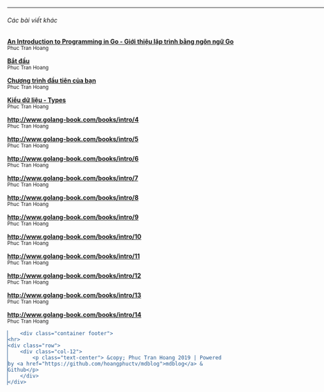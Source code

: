 <!DOCTYPE html>
<html>
	<head>
	<meta charset="utf-8">
	<meta name="viewport" content="width=device-width, initial-scale=1">
	<title>Chương trình đầu tiên của bạn | LẬP TRÌNH</title>
	<link rel="stylesheet" href="https://cdn.jsdelivr.net/gh/yegor256/tacit@gh-pages/tacit-css.min.css"/>
	<!-- Global site tag (gtag.js) - Google Analytics -->
	<script async src="https://www.googletagmanager.com/gtag/js?id="></script>
	<script>
	  window.dataLayer = window.dataLayer || [];
	  function gtag(){dataLayer.push(arguments);}
	  gtag('js', new Date());

	  gtag('config', '');
	</script>

</head>
	<body>
		<div class="container">
	<h2><a class="navbar-brand mr-auto mr-lg-0" href="/">LẬP TRÌNH</a></h2>

	<script>
	  function search_submit(){
		  var q = document.body.querySelector('#text-q');
		  console.log(q )
		  q.value = q.value + " site:" + location.hostname;
		  return true;
	  };
	</script>
	<form class="form-inline my-2 my-lg-0" id="frmsearch" action="https://google.com/search" onsubmit="search_submit(this)">
		<input class="form-control mr-sm-2" name="q" id="text-q" type="text" placeholder="Search on google" aria-label="Search">
	    <button class="btn btn-outline-success my-2 my-sm-0" type="submit">Search</button>
	  </form>

	<p class="separator"></p>
</div>
		<link rel="stylesheet" href="https://cdnjs.cloudflare.com/ajax/libs/github-markdown-css/3.0.1/github-markdown.min.css">
		<div class="container">
			<div class="markdown-body">
				<h1 class="page-title">Chương trình đầu tiên của bạn</h1>
				<p>Theo truyền thống chương trình đầu tiên của bạn viết ở bất cứ ngôn ngữ nào được gọi là chương trình &quot;Hello World&quot; - Một chương trình chỉ đơn giản là xuất ra dòng chữ <code>Hello World</code> ra terminal. Hãy bắt đầu viết chương trình này bằng Go.</p>
<p>Đầu tiên tạo thư mục để lưu các phần mềm. Ví dụ như tạo thư mục như sau: <code>~/src/golang-book/chapter2</code>. (Với <code>~</code> có nghĩa là thư mục của bạn) Từ terminal bạn có thể gõ các lệnh sau:</p>
<pre><code class="language-bash">mkdir src/golang-book
mkdir src/golang-book/chapter2</code></pre>
<p>Mở text editor và gõ theo nội dung sau:</p>
<pre><code class="language-go">package main 

import "fmt"

// this is a comment

func main() {
    fmt.Println("Hello World")
}</code></pre>
<p>Lưu ý chắc rằng bạn gõ đúng nội dung như Trên và lưu nó với tên <code>main.go</code> trong thư mục mà chúng ta vừa mới tạo. Mở lại terminal và gõ lệnh sau:</p>
<pre><code class="language-bash">cd src/golang-book/chapter2
go run main.go</code></pre>
<p>Bạn sẽ nhìn thấy dòng chữ <code>Hello World</code> hiển thị trên terminal. Lệnh <code>go run</code> sau đó là tên các file (mỗi file cách nhau bởi dấu cách <code>`), sẽ compile các file này thành một file thực thi và lưu nó ở một thư mục tạm, rồi chạy nó. Nếu bạn không thấy dòng chữ</code>Hello World` hiển thị thì bạn có thể bạn gõ sai gì đó trong chương trình (hãy kiểm tra lại và gõ cho đúng). Go compiler sẽ gợi ý cho bạn nơi mà bị lỗi. Giống như hầu hết các compiler, Go compiler khá gập khuôn và  không chừa một lỗi nào.</p>
<h2>Các đọc một chương trình Go</h2>
<p>Hãy xem lại chương trình trên một cách chi tiết. Các chương trình Go được đọc từ trên xuống, từ trái qua phải. (giống như đọc một quyển sách). Dòng đầu tiên thế này:</p>
<pre><code class="language-go">package main</code></pre>
<p>Dòng này được gọi là &quot;khai báo package&quot;. Tất cả chương trình Go đều phải được bắt đầu bởi dòng khai báo package này. Package là cách mà Go sử dụng để tổ chức cấu trúc và tái sử dụng code. Có 2 loại chương trình Go: thực thi (executables) và thư viện (libraries). Chương trình thực thi là loại chương trình chúng ta có thể chạy trực tiếp từ terminal. (Trên Windows nó định dạng là file <code>.exe</code>)Thư viện là một tập hợp code chúng ta đóng gói (package) lại với nhau, vì vậy chúng có thể sử dụng chúng trong một chương trình khác. Chúng ta đi chi tiết sau về thư viện, giờ thì chúng ta chỉ cần đảm bảo rằng chương trình của chúng ta có dòng khai báo package này.</p>
<p>Dòng kết tiếp là dòng trắng. Trong máy tính biểu diển dấu xuống dòng là một (hoặc vài) kí tự đặc biệt. Dấu dòng mới (newlines), dấu cách (space) dấu tab chúng ta gọi chung là khoảng trắng (whitespace) (bởi vì chúng ta không nhìn thấy nó). Go không quan tâm đến các khoảng trắng này. Chúng ta sử dụng chúng chỉ để dễ dàng đọc hơn. Tức là bạn bỏ dòng này thì chương trình vẫn chạy đúng như thường.</p>
<p>Giờ xem tiếp:</p>
<pre><code class="language-go">import "fmt"</code></pre>
<p>Từ khóa <code>import</code> là các mà chúng ta include code từ một package khác để sử dụng trong chương trình của chúng ta. Package <code>fmt</code> (viết tắt của chữ format) chứa các hàm giúp chúng ta định dạng cho input và output. Dựa vào những gì chúng ta vừa tìm hiểu về các gói, bạn nghĩ các tệp của gói fmt sẽ chứa gì ở đầu chúng?</p>
<p>Lưu ý rằng chữ <code>fmt</code> ở trên được bao bằng đấu ngoặc kép <code>"</code>. Dấu ngoặc kép được dùng để biểu diễn một string (chuỗi kí tự). Trong Go, string được biểu diễn bằng một dãy các kí tự (chữ, số, kí hiệu,...) có độ dài xác định. Chi tiết hơn về string sẽ được mô tả ở chương tiếp theo, bây giờ quan trọng là bạn nhớ được rằng dấu mở <code>"</code> thì phải được có dấu đóng <code>"</code> tương ứng theo sau đó, và bất cứ thứ gì nằm trong cặp ngoặc kép này được là nội dung của string. Quan trọng: nội dung string không bao gồm cặp dấu <code>"</code> này.</p>
<p>Dòng bắt đầu bằng <code>//</code> được xem là &quot;comment&quot;. Go compiler sẽ bỏ qua các comment này. Nó được viết cho bạn và vì bạn (hoặc cho những người đọc source này) [giúp bạn ghi chú lại những gì bạn muốn nhắn nhủ cho người đọc source]. Go hỗ trợ 2 loại comment: loại 1 là comment bắt đầu bằng 2 dấu <code>//</code> cho đến hết dòng, loại 2 là  comment bắt đầu bằng <code>/*</code> và kết thúc bằng <code>*/</code> có thể bao gồm nhiều dòng.</p>
<p>Bây giờ chúng ta xem cách khai báo một function:</p>
<pre><code class="language-go">func main() {
    fmt.Println("Hello World")
}</code></pre>
<p>Functions là một khối trong chương trình Go. Nó có input, output và một chuỗi các bước gọi các câu lệnh được thực hiện theo đúng thứ tự. Tất cả các function được bắt đầu bằng từ khóa <code>func</code> theo sau là tên của function (trường hợp này là <code>main</code>), sau nữa là một danh sách các tham số được bao quanh bở cặp dấu ngoặc đơn <code>(</code> <code>)</code>, sau nữa là một kiểu dữ liệu trả về (có thể có hoặc không) cuối cùng là thân chương trình được bao bằng cặp ngoặc nhọn <code>{</code> <code>}</code>. Function này không có tham số, không có kết quả trả về, và chỉ có một lệnh. Tên chương trình <code>main</code> là một tên đặc biệt, bởi vì nó là function mà sẽ được gọi khi chương trình thực hiện.</p>
<p>Chúng ta xét đến mảnh cuối cùng của chương trình là dòng:</p>
<pre><code class="language-go">    fmt.Println("Hello World")</code></pre>
<p>Dòng lệnh này được tạo ra bởi 3 thành phần. Đầu tiên là chúng ta gọi tên function bên trong một package <code>fmt</code> tên là <code>Println</code> (đó là đoạn <code>fmt.Println</code>, <code>Println</code> là viết tắt của chữ Print Line). Sau đó chúng ta tạo một string mới chứa các kí tự &quot;Hello World&quot; và gọi hàm (tiếng Anh là invoke, call hoặc execute) đó với string vừa được string này là tham số.</p>
<p>Đến đây, chúng ta có khá nhiều thuật ngữ mới, có thể bạn sẽ thấy hơi choáng ngợp. Nên đôi khi đọc to chương trình của bạn ra thành tiếng có thể giúp bạn hiểu hơn. Các &quot;đọc&quot; lại bằng lời chương trình của chúng ta như sau:</p>
<blockquote>
<p>Tạo mới một chương trình thực thi được, tham chiếu đến thư viện <code>fmt</code> và chứa một function tên là <code>main</code>. Function này không có tham số, không trả về gì và thực hiện: Truy cập vào hàm <code>Println</code> trong thư viện <code>fmt</code> và gọi hàm này với một tham số - là chuỗi &quot;Hello World&quot;.</p>
</blockquote>
<p><code>Println</code> là hàm thực sự làm việc trong chương trình này của chúng ta.  Bạn có thể đọc thêm mô tả về hàm này trong terminal bằng lệnh:</p>
<pre><code class="language-bash">go doc fmt Println</code></pre>
<p>Bạn sẽ thấy được đoạn mô tả sau:</p>
<blockquote>
<pre><code>Println formats using the default formats for its operands and writes to standard output. Spaces are always added between operands and a newline is appended. It returns the number of bytes written and any write error encountered.</code></pre>
</blockquote>
<p>Dịch:</p>
<blockquote>
<pre><code>Println sử dụng định dạng mặc định cho các toán hạn (tham số đầu vào) và ghi nó ra thiết bị xuất chuẩn (ở đây là terminal). Các dấu cách (space) được tự động thêm vào giữa các toán hạn và dấu xuống dòng được thêm vào cuối cùng. Nó trả về số lượng bytes đã ghi ra và các lỗi xảy ra nếu có.</code></pre>
</blockquote>
<p>Go là một ngôn ngữ được mô tả tài liệu rất tốt, nhưng ở mô tả này thì có vẻ hơi khó hiểu nếu bạn chưa từng làm quen với ngôn ngữ nào trước đó. Tuy vậy <code>godoc</code> vẫn là một lệnh vô cùng hữu ích và là nơi mà bạn cần tìm khi có câu hỏi nào đó.</p>
<p>Quay trở lại với function này, tài liệu này nói rằng hàm <code>Println</code> sẽ gửi bất cứ cái gì bạn đưa cho ra thiết bị xuất chuẩn - đây là tên của đầu ra là terminal bạn đang làm mở. Đây là hàm giúp cho dòng chữ <code>Hello World</code> được xuất ra màn hình.</p>
<p>Ở chương tiếp theo chúng ta sẽ tìm hiểu xem các Go lưu trữ và trình bày các thứ khác giống như chữ <code>Hello World</code> bằng cách tìm hiểu về  các loại dữ liệu.</p>
<h2>Các câu hỏi</h2>
<ul>
<li>Khoảng trắng là gì?</li>
<li>Comment là gì? Hai cách để viết comment là gì?</li>
<li>Chương trình của chúng ta đã bắt đầu bằng từ khóa <code>pakage main</code>. Vậy thì bắt đầu của các file trong package <code>fmt</code> bắt đầu bằng gì?</li>
<li>Chúng ta đã sử dụng function <code>Println</code> được khai báo trong package <code>fmt</code>. Nếu chúng ta muốn sử dụng function <code>Exit</code> trong package <code>os</code> thì chúng ta cần làm gì?</li>
<li>Chỉnh sửa chương trình chúng ta đã viết ở trên thay vì in ra chữ <code>Hello World</code> thì nó sẽ in ra dòng chữ <code>Hello, my name is</code> theo sau là tên của bạn. </li>
</ul>
<hr />
<p>Source: <a href="http://www.golang-book.com/books/intro/2">http://www.golang-book.com/books/intro/2</a></p>				<p>---</p>
				Phuc Tran Hoang			</div>
			<div id="fb-root"></div>
<script async defer src="https://connect.facebook.net/en_GB/sdk.js#xfbml=1&version=v3.2&appId=&autoLogAppEvents=1"></script>

<div class="fb-comment-embed" data-href="http://hoangphuctv.github.io./blog/books/An-Introduction-to-Programming-in-Go/02-chuong-trinh-dau-tien-cua-ban.md?/mdb" data-width="100%" data-include-parent="false"></div>
		</div>
		<br/>
		<div class="container">
			<hr>
						<div class="my-3 p-3 bg-white rounded shadow-sm">
	<h6 class="border-bottom border-gray pb-2 mb-0">Các bài viết khác</h6>
		<div class="media text-muted pt-3">
		<p class="media-body pb-3 mb-0 small lh-125 border-bottom border-gray">
		<strong class="d-block text-gray-dark">
			<a href="/blog/books/An-Introduction-to-Programming-in-Go/00-gioi-thieu.md">An Introduction to Programming in Go - Giới thiệu lập trình bằng ngôn ngữ Go</a>
		</strong>
		<br>
		<small>Phuc Tran Hoang</small>
		<small></small>
		</p>
	</div>
		<div class="media text-muted pt-3">
		<p class="media-body pb-3 mb-0 small lh-125 border-bottom border-gray">
		<strong class="d-block text-gray-dark">
			<a href="/blog/books/An-Introduction-to-Programming-in-Go/01-bat-dau.md">Bắt đầu</a>
		</strong>
		<br>
		<small>Phuc Tran Hoang</small>
		<small></small>
		</p>
	</div>
		<div class="media text-muted pt-3">
		<p class="media-body pb-3 mb-0 small lh-125 border-bottom border-gray">
		<strong class="d-block text-gray-dark">
			<a href="/blog/books/An-Introduction-to-Programming-in-Go/02-chuong-trinh-dau-tien-cua-ban.md">Chương trình đầu tiên của bạn</a>
		</strong>
		<br>
		<small>Phuc Tran Hoang</small>
		<small></small>
		</p>
	</div>
		<div class="media text-muted pt-3">
		<p class="media-body pb-3 mb-0 small lh-125 border-bottom border-gray">
		<strong class="d-block text-gray-dark">
			<a href="/blog/books/An-Introduction-to-Programming-in-Go/03-kieu-du-lieu.md">Kiểu dữ liệu - Types</a>
		</strong>
		<br>
		<small>Phuc Tran Hoang</small>
		<small></small>
		</p>
	</div>
		<div class="media text-muted pt-3">
		<p class="media-body pb-3 mb-0 small lh-125 border-bottom border-gray">
		<strong class="d-block text-gray-dark">
			<a href="/blog/books/An-Introduction-to-Programming-in-Go/04-bien.md">http://www.golang-book.com/books/intro/4</a>
		</strong>
		<br>
		<small>Phuc Tran Hoang</small>
		<small></small>
		</p>
	</div>
		<div class="media text-muted pt-3">
		<p class="media-body pb-3 mb-0 small lh-125 border-bottom border-gray">
		<strong class="d-block text-gray-dark">
			<a href="/blog/books/An-Introduction-to-Programming-in-Go/05-cau-truc-dieu-khien.md">http://www.golang-book.com/books/intro/5</a>
		</strong>
		<br>
		<small>Phuc Tran Hoang</small>
		<small></small>
		</p>
	</div>
		<div class="media text-muted pt-3">
		<p class="media-body pb-3 mb-0 small lh-125 border-bottom border-gray">
		<strong class="d-block text-gray-dark">
			<a href="/blog/books/An-Introduction-to-Programming-in-Go/06-arrays-slices-va-maps.md">http://www.golang-book.com/books/intro/6</a>
		</strong>
		<br>
		<small>Phuc Tran Hoang</small>
		<small></small>
		</p>
	</div>
		<div class="media text-muted pt-3">
		<p class="media-body pb-3 mb-0 small lh-125 border-bottom border-gray">
		<strong class="d-block text-gray-dark">
			<a href="/blog/books/An-Introduction-to-Programming-in-Go/07-functions.md">http://www.golang-book.com/books/intro/7</a>
		</strong>
		<br>
		<small>Phuc Tran Hoang</small>
		<small></small>
		</p>
	</div>
		<div class="media text-muted pt-3">
		<p class="media-body pb-3 mb-0 small lh-125 border-bottom border-gray">
		<strong class="d-block text-gray-dark">
			<a href="/blog/books/An-Introduction-to-Programming-in-Go/08-con-tro.md">http://www.golang-book.com/books/intro/8</a>
		</strong>
		<br>
		<small>Phuc Tran Hoang</small>
		<small></small>
		</p>
	</div>
		<div class="media text-muted pt-3">
		<p class="media-body pb-3 mb-0 small lh-125 border-bottom border-gray">
		<strong class="d-block text-gray-dark">
			<a href="/blog/books/An-Introduction-to-Programming-in-Go/09-struct-va-interface.md">http://www.golang-book.com/books/intro/9</a>
		</strong>
		<br>
		<small>Phuc Tran Hoang</small>
		<small></small>
		</p>
	</div>
		<div class="media text-muted pt-3">
		<p class="media-body pb-3 mb-0 small lh-125 border-bottom border-gray">
		<strong class="d-block text-gray-dark">
			<a href="/blog/books/An-Introduction-to-Programming-in-Go/10-concurrency.md">http://www.golang-book.com/books/intro/10</a>
		</strong>
		<br>
		<small>Phuc Tran Hoang</small>
		<small></small>
		</p>
	</div>
		<div class="media text-muted pt-3">
		<p class="media-body pb-3 mb-0 small lh-125 border-bottom border-gray">
		<strong class="d-block text-gray-dark">
			<a href="/blog/books/An-Introduction-to-Programming-in-Go/11-package.md">http://www.golang-book.com/books/intro/11</a>
		</strong>
		<br>
		<small>Phuc Tran Hoang</small>
		<small></small>
		</p>
	</div>
		<div class="media text-muted pt-3">
		<p class="media-body pb-3 mb-0 small lh-125 border-bottom border-gray">
		<strong class="d-block text-gray-dark">
			<a href="/blog/books/An-Introduction-to-Programming-in-Go/12-testing.md">http://www.golang-book.com/books/intro/12</a>
		</strong>
		<br>
		<small>Phuc Tran Hoang</small>
		<small></small>
		</p>
	</div>
		<div class="media text-muted pt-3">
		<p class="media-body pb-3 mb-0 small lh-125 border-bottom border-gray">
		<strong class="d-block text-gray-dark">
			<a href="/blog/books/An-Introduction-to-Programming-in-Go/13-core-package.md">http://www.golang-book.com/books/intro/13</a>
		</strong>
		<br>
		<small>Phuc Tran Hoang</small>
		<small></small>
		</p>
	</div>
		<div class="media text-muted pt-3">
		<p class="media-body pb-3 mb-0 small lh-125 border-bottom border-gray">
		<strong class="d-block text-gray-dark">
			<a href="/blog/books/An-Introduction-to-Programming-in-Go/14-cac-buoc-ke-tiep.md">http://www.golang-book.com/books/intro/14</a>
		</strong>
		<br>
		<small>Phuc Tran Hoang</small>
		<small></small>
		</p>
	</div>
	</div>					</div>

		<div class="container footer">
	<hr>
	<div class="row">
		<div class="col-12">
			<p class="text-center"> &copy; Phuc Tran Hoang 2019 | Powered by <a href="https://github.com/hoangphuctv/mdblog">mdblog</a> & Github</p>
		</div>
	</div>
</div>
<style>
	pre {border-left:1.8px solid #275a90;}
	code {color:#275a90;}
	.container {width: 1024px; margin:0 auto;}
</style>	</body>
</html>
